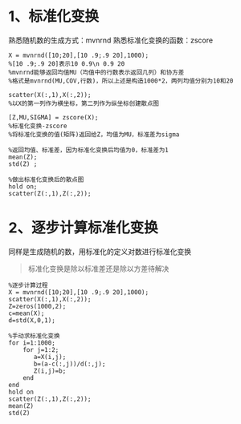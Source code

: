 # 1、标准化变换
熟悉随机数的生成方式：mvnrnd
熟悉标准化变换的函数：zscore
~~~
X = mvnrnd([10;20],[10 .9;.9 20],1000); 
%[10 .9;.9 20]表示10 0.9\n 0.9 20
%mvnrnd能够返回均值MU（均值中的行数表示返回几列）和协方差
%格式是mvnrnd(MU,COV,行数)，所以上述是构造1000*2，两列均值分别为10和20

scatter(X(:,1),X(:,2)); 
%以X的第一列作为横坐标，第二列作为纵坐标创建散点图

[Z,MU,SIGMA] = zscore(X); 
%标准化变换-zscore
%将标准化变换的值(矩阵)返回给Z，均值为MU，标准差为sigma

%返回均值、标准差，因为标准化变换后均值为0，标准差为1
mean(Z);
std(Z) ;

%做出标准化变换后的散点图
hold on;
scatter(Z(:,1),Z(:,2));
~~~
# 2、逐步计算标准化变换
同样是生成随机的数，用标准化的定义对数进行标准化变换
>标准化变换是除以标准差还是除以方差待解决
~~~
%逐步计算过程
X = mvnrnd([10;20],[10 .9;.9 20],1000); 
scatter(X(:,1),X(:,2));
Z=zeros(1000,2);
c=mean(X);
d=std(X,0,1); 

%手动求标准化变换
for i=1:1000;
    for j=1:2;
       a=X(i,j);
       b=(a-c(:,j))/d(:,j);
       Z(i,j)=b;
    end
end
hold on
scatter(Z(:,1),Z(:,2));
mean(Z)
std(Z)
~~~


